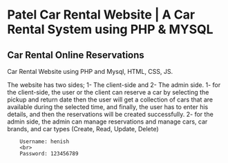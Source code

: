 <h1>Patel Car Rental Website | A Car Rental System using PHP & MYSQL</h1>
<h2>Car Rental Online Reservations</h2>
Car Rental Website using PHP and Mysql, HTML, CSS, JS.

The website has two sides; 1- The client-side and 2- The admin side.
1- for the client-side, the user or the client can reserve a car by selecting the pickup and return date then the user will get a collection of cars that are available during the selected time, and finally, the user has to enter his details, and then the reservations will be created successfully.
2- for the admin side, the admin can manage reservations and manage cars, car brands, and car types (Create, Read, Update, Delete)	

		Username: henish
		<br>
		Password: 123456789
